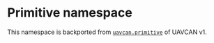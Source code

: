 # Primitive namespace

This namespace is backported from [`uavcan.primitive`](https://github.com/UAVCAN/public_regulated_data_types/)
of UAVCAN v1.
